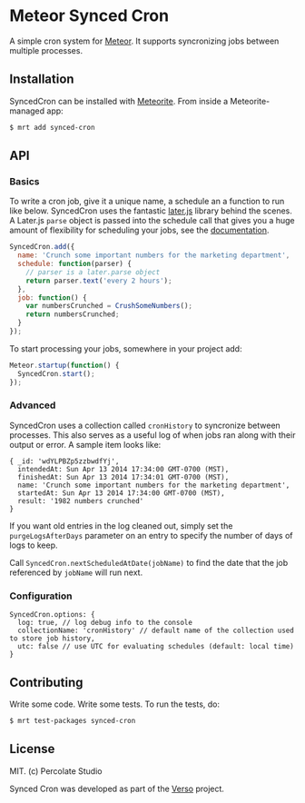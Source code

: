 # Meteor Synced Cron

A simple cron system for [Meteor](http://meteor.com). It supports syncronizing jobs between multiple processes.

## Installation

SyncedCron can be installed with [Meteorite](https://github.com/oortcloud/meteorite/). From inside a Meteorite-managed app:

``` sh
$ mrt add synced-cron
```

## API

### Basics

To write a cron job, give it a unique name, a schedule an a function to run like below. SyncedCron uses the fantastic [later.js](http://bunkat.github.io/later/) library behind the scenes. A Later.js `parse` object is passed into the schedule call that gives you a huge amount of flexibility for scheduling your jobs, see the [documentation](http://bunkat.github.io/later/parsers.html#overview). 

``` javascript
SyncedCron.add({
  name: 'Crunch some important numbers for the marketing department',
  schedule: function(parser) {
    // parser is a later.parse object
    return parser.text('every 2 hours');
  }, 
  job: function() {
    var numbersCrunched = CrushSomeNumbers();
    return numbersCrunched;
  }
});
```

To start processing your jobs, somewhere in your project add:

``` javascript
Meteor.startup(function() {
  SyncedCron.start();
});
```

### Advanced

SyncedCron uses a collection called `cronHistory` to syncronize between processes. This also serves as a useful log of when jobs ran along with their output or error. A sample item looks like:

```
{ _id: 'wdYLPBZp5zzbwdfYj',
  intendedAt: Sun Apr 13 2014 17:34:00 GMT-0700 (MST),
  finishedAt: Sun Apr 13 2014 17:34:01 GMT-0700 (MST),
  name: 'Crunch some important numbers for the marketing department',
  startedAt: Sun Apr 13 2014 17:34:00 GMT-0700 (MST),
  result: '1982 numbers crunched'
}
```

If you want old entries in the log cleaned out, simply set the `purgeLogsAfterDays`
parameter on an entry to specify the number of days of logs to keep.

Call `SyncedCron.nextScheduledAtDate(jobName)` to find the date that the job
referenced by `jobName` will run next.

### Configuration

```
SyncedCron.options: {
  log: true, // log debug info to the console
  collectionName: 'cronHistory' // default name of the collection used to store job history,
  utc: false // use UTC for evaluating schedules (default: local time)
}
```


## Contributing

Write some code. Write some tests. To run the tests, do:

``` sh
$ mrt test-packages synced-cron
```

## License 

MIT. (c) Percolate Studio

Synced Cron was developed as part of the [Verso](http://versoapp.com) project.
